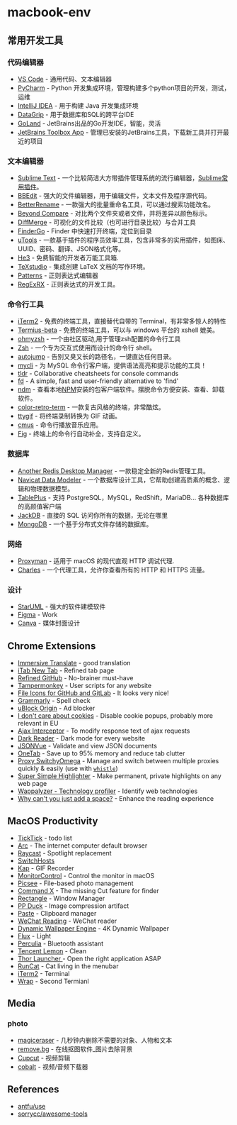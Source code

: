 # macbook-env
## 常用开发工具
### 代码编辑器
- [VS Code](https://code.visualstudio.com/) - 通用代码、文本编辑器
- [PyCharm](https://www.jetbrains.com/pycharm/) - Python 开发集成环境，管理构建多个python项目的开发，测试，运维
- [IntelliJ IDEA](https://www.jetbrains.com/idea/) - 用于构建 Java 开发集成环境
- [DataGrip](http://www.jetbrains.com/datagrip/) - 用于数据库和SQL的跨平台IDE
- [GoLand](https://www.jetbrains.com/go/) - JetBrains出品的Go开发IDE，智能，灵活
- [JetBrains Toolbox App](https://www.jetbrains.com/toolbox/) - 管理已安装的JetBrains工具，下载新工具并打开最近的项目
               
### 文本编辑器
- [Sublime Text](http://www.sublimetext.com/3) - 一个比较简洁大方带插件管理系统的流行编辑器，[Sublime常用插件](editor-plugin-zh.md#sublime-text-plugin)。 
- [BBEdit](http://www.barebones.com/products/bbedit/) - 强大的文件编辑器，用于编辑文件，文本文件及程序源代码。
- [BetterRename](http://www.publicspace.net/BetterRename/) - 一款强大的批量重命名工具，可以通过搜索功能改名。
- [Beyond Compare](http://www.scootersoftware.com/download.php) - 对比两个文件夹或者文件，并将差异以颜色标示。
- [DiffMerge](http://sourcegear.com/diffmerge/) - 可视化的文件比较（也可进行目录比较）与合并工具
- [FinderGo](https://github.com/onmyway133/FinderGo) - Finder 中快速打开终端，定位到目录
- [uTools](https://u.tools/) - 一款基于插件的程序员效率工具，包含非常多的实用插件，如图床、UUID、密码、翻译、JSON格式化等。
- [He3](https://he3.app) - 免费智能的开发者万能工具箱.
- [TeXstudio](http://www.texstudio.org) - 集成创建 LaTeX 文档的写作环境。
- [Patterns](http://krillapps.com/patterns/) - 正则表达式编辑器
- [RegExRX](http://www.mactechnologies.com/index.php?page=downloads#regexrx) - 正则表达式的开发工具。

### 命令行工具
- [iTerm2](http://www.iterm2.com) - 免费的终端工具，直接替代自带的 Terminal，有非常多惊人的特性
- [Termius-beta](https://www.termius.com/) - 免费的终端工具，可以与 windows 平台的 xshell 媲美。
- [ohmyzsh](https://github.com/ohmyzsh/ohmyzsh) - 一个由社区驱动,用于管理zsh配置的命令行工具
- [Zsh](https://www.zsh.org) - 一个专为交互式使用而设计的命令行 shell。
- [autojump](https://github.com/wting/autojump/wiki) - 告别又臭又长的路径名，一键直达任何目录。
- [mycli](https://github.com/dbcli/mycli) - 为 MySQL 命令行客户端，提供语法高亮和提示功能的工具！
- [tldr](https://github.com/tldr-pages/tldr) - Collaborative cheatsheets for console commands
- [fd](https://github.com/sharkdp/fd) - A simple, fast and user-friendly alternative to 'find'
- [ndm](https://720kb.github.io/ndm/) - 查看本地[NPM](http://npmjs.org/)安装的包客户端软件。摆脱命令方便安装、查看、卸载软件。
- [color-retro-term](https://swordfishslabs.wordpress.com/2014/09/03/cool-old-term-is-dead-long-live-cool-retro-term/) - 一款复古风格的终端，非常酷炫。
- [ttygif](https://github.com/icholy/ttygif) - 将终端录制转换为 GIF 动画。
- [cmus](https://cmus.github.io/) - 命令行播放音乐应用。
- [Fig](https://fig.io) - 终端上的命令行自动补全，支持自定义。

### 数据库
- [Another Redis Desktop Manager](https://github.com/qishibo/AnotherRedisDesktopManager) - 一款稳定全新的Redis管理工具。
- [Navicat Data Modeler](https://www.navicat.com.cn/products/navicat-data-modeler) - 一个数据库设计工具，它帮助创建高质素的概念、逻辑和物理数据模型。
- [TablePlus](https://tableplus.io) - 支持 PostgreSQL，MySQL，RedShift，MariaDB... 各种数据库的高颜值客户端
- [JackDB](https://www.jackdb.com/) - 直接的 SQL 访问你所有的数据，无论在哪里
- [MongoDB](https://www.mongodb.com) - 一个基于分布式文件存储的数据库。

### 网络
- [Proxyman](https://proxyman.app) - 适用于 macOS 的现代直观 HTTP 调试代理.
- [Charles](https://www.charlesproxy.com/) - 一个代理工具，允许你查看所有的 HTTP 和 HTTPS 流量。
  
### 设计
- [StarUML](http://staruml.io) - 强大的软件建模软件
- [Figma](https://www.figma.com/) - Work
- [Canva](https://www.canva.com/) - 媒体封面设计

## Chrome Extensions
- [Immersive Translate](https://chrome.google.com/webstore/detail/immersive-translate/bpoadfkcbjbfhfodiogcnhhhpibjhbnh) - good translation
- [iTab New Tab](https://chrome.google.com/webstore/detail/itab%E6%96%B0%E6%A0%87%E7%AD%BE%E9%A1%B5%E5%85%8D%E8%B4%B9chatgpt/mhloojimgilafopcmlcikiidgbbnelip) - Refined tab page
- [Refined GitHub](https://chrome.google.com/webstore/detail/refined-github/hlepfoohegkhhmjieoechaddaejaokhf) - No-brainer must-have
- [Tampermonkey](https://chrome.google.com/webstore/detail/tampermonkey/dhdgffkkebhmkfjojejmpbldmpobfkfo) - User scripts for any website
- [File Icons for GitHub and GitLab](https://chrome.google.com/webstore/detail/file-icons-for-github-and/ficfmibkjjnpogdcfhfokmihanoldbfe) - It looks very nice!
- [Grammarly](https://chrome.google.com/webstore/detail/grammarly-grammar-checker/kbfnbcaeplbcioakkpcpgfkobkghlhen) - Spell check
- [uBlock Origin](https://chrome.google.com/webstore/detail/ublock-origin/cjpalhdlnbpafiamejdnhcphjbkeiagm) - Ad blocker
- [I don't care about cookies](https://chrome.google.com/webstore/detail/i-dont-care-about-cookies/fihnjjcciajhdojfnbdddfaoknhalnja) - Disable cookie popups, probably more relevant in EU
- [Ajax Interceptor](https://chrome.google.com/webstore/detail/ajax-interceptor/nhpjggchkhnlbgdfcbgpdpkifemomkpg) - To modify response text of ajax requests
- [Dark Reader](https://chrome.google.com/webstore/detail/dark-reader/eimadpbcbfnmbkopoojfekhnkhdbieeh) - Dark mode for every website
- [JSONVue](https://chrome.google.com/webstore/detail/jsonvue/chklaanhfefbnpoihckbnefhakgolnmc) - Validate and view JSON documents
- [OneTab](https://chrome.google.com/webstore/detail/onetab/chphlpgkkbolifaimnlloiipkdnihall) - Save up to 95% memory and reduce tab clutter
- [Proxy SwitchyOmega](https://chrome.google.com/webstore/detail/proxy-switchyomega/padekgcemlokbadohgkifijomclgjgif) - Manage and switch between multiple proxies quickly & easily (use with [`whistle`](https://wproxy.org/whistle/))
- [Super Simple Highlighter](https://chrome.google.com/webstore/detail/super-simple-highlighter/hhlhjgianpocpoppaiihmlpgcoehlhio) - Make permanent, private highlights on any web page
- [Wappalyzer - Technology profiler](https://chrome.google.com/webstore/detail/wappalyzer-technology-pro/gppongmhjkpfnbhagpmjfkannfbllamg) - Identify web technologies
- [Why can't you just add a space?](https://chrome.google.com/webstore/detail/%E7%82%BA%E4%BB%80%E9%BA%BC%E4%BD%A0%E5%80%91%E5%B0%B1%E6%98%AF%E4%B8%8D%E8%83%BD%E5%8A%A0%E5%80%8B%E7%A9%BA%E6%A0%BC%E5%91%A2%EF%BC%9F/paphcfdffjnbcgkokihcdjliihicmbpd) - Enhance the reading experience

## MacOS Productivity

- [TickTick](https://dida365.com/) - todo list
- [Arc](https://arc.net/) - The internet computer default browser
- [Raycast](https://raycast.com/) - Spotlight replacement
- [SwitchHosts](SwitchHosts)
- [Kap](https://getkap.co/) - GIF Recorder
- [MonitorControl](https://github.com/MonitorControl/MonitorControl) - Control the monitor in macOS
- [Picsee](https://picsee.chitaner.com/) - File-based photo management
- [Command X](https://apps.apple.com/us/app/command-x/id6448461551?mt=12) - The missing Cut feature for finder
- [Rectangle](https://rectangleapp.com/) - Window Manager
- [PP Duck](https://ppduck.com/) - Image compression artifact
- [Paste](https://pasteapp.io/) - Clipboard manager
- [WeChat Reading](https://apps.apple.com/cn/app/%E5%BE%AE%E4%BF%A1%E8%AF%BB%E4%B9%A6/id952059546) - WeChat reader
- [Dynamic Wallpaper Engine](https://apps.apple.com/cn/app/%E5%8A%A8%E6%80%81%E5%A3%81%E7%BA%B8%E5%BC%95%E6%93%8Edynamic-wallpaper-engine/id1453504509?mt=12) - 4K Dynamic Wallpaper
- [Flux](https://justgetflux.com/) - Light
- [Perculia](https://apps.apple.com/cn/app/perculia/id1462633284?mt=12) - Bluetooth assistant
- [Tencent Lemon](https://lemon.qq.com/) - Clean
- [Thor Launcher ](https://apps.apple.com/us/app/thor-launcher/id1120999687?mt=12) - Open the right application ASAP
- [RunCat](https://apps.apple.com/us/app/runcat/id1429033973?mt=12) - Cat living in the menubar
- [iTerm2](https://iterm2.com/) - Terminal
- [Wrap](https://www.warp.dev/) - Second Termianl

## Media
### photo
- [magiceraser](https://magicstudio.com/zh/magiceraser/) - 几秒钟内删除不需要的对象、人物和文本
- [remove.bg](https://www.remove.bg/zh) - 在线抠图软件_图片去除背景
- [Cupcut](https://www.capcut.com/) - 视频剪辑
- [cobalt](https://cobalt.tools/) - 视频/音频下载器

## References
- [antfu/use](https://github.com/antfu/use)
- [sorrycc/awesome-tools](https://github.com/sorrycc/awesome-tools)
